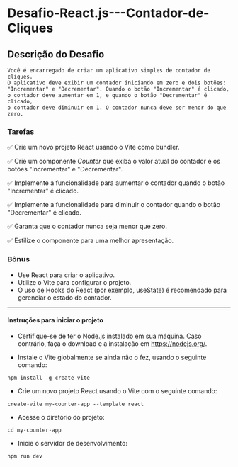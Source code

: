 # Desafio-React.js---Contador-de-Cliques
## Descrição do Desafio

````
Você é encarregado de criar um aplicativo simples de contador de cliques.
O aplicativo deve exibir um contador iniciando em zero e dois botões:
"Incrementar" e "Decrementar". Quando o botão "Incrementar" é clicado,
o contador deve aumentar em 1, e quando o botão "Decrementar" é clicado,
o contador deve diminuir em 1. O contador nunca deve ser menor do que zero.
````

### Tarefas

:white_check_mark: Crie um novo projeto React usando o Vite como bundler.
 
:white_check_mark: Crie um componente *Counter* que exiba o valor atual do contador e os botões "Incrementar" e "Decrementar".

:white_check_mark: Implemente a funcionalidade para aumentar o contador quando o botão "Incrementar" é clicado.
 
:white_check_mark: Implemente a funcionalidade para diminuir o contador quando o botão "Decrementar" é clicado.

:white_check_mark: Garanta que o contador nunca seja menor que zero.

:white_check_mark: Estilize o componente para uma melhor apresentação.

### Bônus

* Use React para criar o aplicativo.
* Utilize o Vite para configurar o projeto.
* O uso de Hooks do React (por exemplo, useState) é recomendado para gerenciar o estado do contador.

________________________________________________________________________________________________________________________________________________________________________________________________________________
#### Instruções para iniciar o projeto

* Certifique-se de ter o Node.js instalado em sua máquina. Caso contrário, faça o download e a instalação em https://nodejs.org/.

* Instale o Vite globalmente se ainda não o fez, usando o seguinte comando:
```
npm install -g create-vite
```

* Crie um novo projeto React usando o Vite com o seguinte comando:
```
create-vite my-counter-app --template react
```

* Acesse o diretório do projeto:
```
cd my-counter-app
```

* Inicie o servidor de desenvolvimento:
```
npm run dev
```

